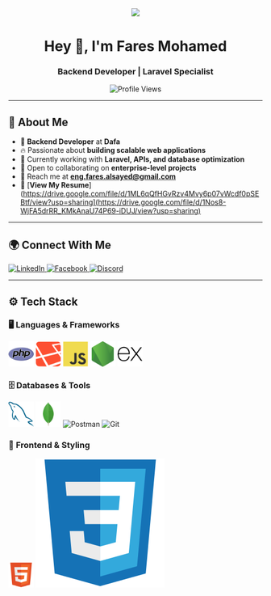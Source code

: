 <div id="header" align="center">
  <img src="https://media.giphy.com/media/M9gbBd9nbDrOTu1Mqx/giphy.gif" width="100"/>
</div>

<h1 align="center">Hey 👋, I'm Fares Mohamed</h1>
<h3 align="center">Backend Developer | Laravel Specialist</h3>

<p align="center">
  <img src="https://komarev.com/ghpvc/?username=faresll&label=Profile%20Views&color=0e75b6&style=flat" alt="Profile Views" />
</p>

---

## 🚀 About Me  
- 💼 **Backend Developer** at **Dafa**  
- 🔥 Passionate about **building scalable web applications**  
- 🌱 Currently working with **Laravel, APIs, and database optimization**  
- 🤝 Open to collaborating on **enterprise-level projects**  
- 📩 Reach me at **[eng.fares.alsayed@gmail.com](mailto:eng.fares.alsayed@gmail.com)**  
- 📄 [**View My Resume**](https://drive.google.com/file/d/1ML6qQfHGvRzv4Mvy6p07vWcdf0pSEBtf/view?usp=sharing](https://drive.google.com/file/d/1Nos8-WjFA5drRR_KMkAnaU74P69-iDUJ/view?usp=sharing)

---

## 🌍 Connect With Me  
<p align="left">
  <a href="https://linkedin.com/in/fares-mohamed-16b003218/" target="_blank">
    <img src="https://img.shields.io/badge/LinkedIn-0A66C2?style=for-the-badge&logo=linkedin&logoColor=white" alt="LinkedIn"/>
  </a>
  <a href="https://fb.com/100009994175396" target="_blank">
    <img src="https://img.shields.io/badge/Facebook-1877F2?style=for-the-badge&logo=facebook&logoColor=white" alt="Facebook"/>
  </a>
  <a href="https://discord.gg/5534" target="_blank">
    <img src="https://img.shields.io/badge/Discord-5865F2?style=for-the-badge&logo=discord&logoColor=white" alt="Discord"/>
  </a>
</p>

---

## ⚙️ Tech Stack  

### 🖥️ **Languages & Frameworks**  
<p align="left">
  <img src="https://raw.githubusercontent.com/devicons/devicon/master/icons/php/php-original.svg" alt="PHP" width="50" height="50"/>
  <img src="https://raw.githubusercontent.com/devicons/devicon/master/icons/laravel/laravel-plain.svg" alt="Laravel" width="50" height="50"/>
  <img src="https://raw.githubusercontent.com/devicons/devicon/master/icons/javascript/javascript-original.svg" alt="JavaScript" width="50" height="50"/>
  <img src="https://raw.githubusercontent.com/devicons/devicon/master/icons/nodejs/nodejs-original.svg" alt="Node.js" width="50" height="50"/>
  <img src="https://raw.githubusercontent.com/devicons/devicon/master/icons/express/express-original.svg" alt="Express.js" width="50" height="50"/>
</p>

### 🗄️ **Databases & Tools**  
<p align="left">
  <img src="https://raw.githubusercontent.com/devicons/devicon/master/icons/mysql/mysql-original.svg" alt="MySQL" width="50" height="50"/>
  <img src="https://raw.githubusercontent.com/devicons/devicon/master/icons/mongodb/mongodb-original.svg" alt="MongoDB" width="50" height="50"/>
  <img src="https://www.vectorlogo.zone/logos/getpostman/getpostman-icon.svg" alt="Postman" width="50" height="50"/>
  <img src="https://www.vectorlogo.zone/logos/git-scm/git-scm-icon.svg" alt="Git" width="50" height="50"/>
</p>

### 🎨 **Frontend & Styling**  
<p align="left">
  <img src="https://raw.githubusercontent.com/devicons/devicon/master/icons/html5/html5-original.svg" alt="HTML5" width="50" height="50"/>
  <img src="https://raw.githubusercontent.com/devicons/devicon/master/icons/css3/css3-original.svg" alt="CSS3"
